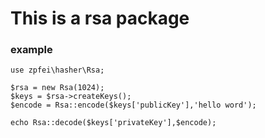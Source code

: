 # This is a rsa package


### example
```
use zpfei\hasher\Rsa;

$rsa = new Rsa(1024);
$keys = $rsa->createKeys();
$encode = Rsa::encode($keys['publicKey'],'hello word');

echo Rsa::decode($keys['privateKey'],$encode);
```